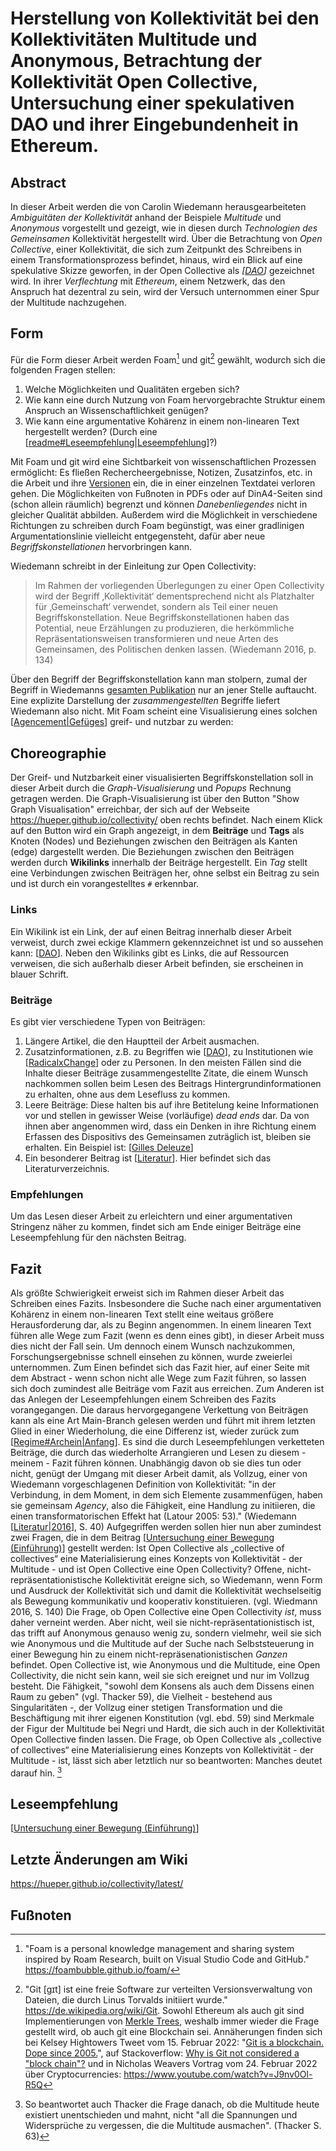 # Herstellung von Kollektivität bei den Kollektivitäten Multitude und Anonymous, Betrachtung der Kollektivität Open Collective, Untersuchung einer spekulativen DAO und ihrer Eingebundenheit in Ethereum.

## Abstract
In dieser Arbeit werden die von Carolin Wiedemann herausgearbeiteten _Ambiguitäten der Kollektivität_ anhand der Beispiele _Multitude_ und _Anonymous_ vorgestellt und gezeigt, wie in diesen durch _Technologien des Gemeinsamen_ Kollektivität hergestellt wird. Über die Betrachtung von _Open Collective_, einer Kollektivität, die sich zum Zeitpunkt des Schreibens in einem Transformationsprozess befindet, hinaus, wird ein Blick auf eine spekulative Skizze geworfen, in der Open Collective als _[[DAO]]_ gezeichnet wird. In ihrer _Verflechtung_ mit _Ethereum_, einem Netzwerk, das den Anspruch hat dezentral zu sein, wird der Versuch unternommen einer Spur der Multitude nachzugehen.

## Form
Für die Form dieser Arbeit werden Foam[^1] und git[^2] gewählt, wodurch sich die folgenden Fragen stellen:
1. Welche Möglichkeiten und Qualitäten ergeben sich?
2. Wie kann eine durch Nutzung von Foam hervorgebrachte Struktur einem Anspruch an Wissenschaftlichkeit genügen?
3. Wie kann eine argumentative Kohärenz in einem non-linearen Text hergestellt werden? (Durch eine [[readme#Leseempfehlung|Leseempfehlung]]?)

Mit Foam und git wird eine Sichtbarkeit von wissenschaftlichen Prozessen ermöglicht: Es fließen Rechercheergebnisse, Notizen, Zusatzinfos, etc. in die Arbeit und ihre [Versionen](https://github.com/hueper/collectivity/commits/main) ein, die in einer einzelnen Textdatei verloren gehen. Die Möglichkeiten von Fußnoten in PDFs oder auf DinA4-Seiten sind (schon allein räumlich) begrenzt und können _Danebenliegendes_ nicht in gleicher Qualität abbilden. Außerdem wird die Möglichkeit in verschiedene Richtungen zu schreiben durch Foam begünstigt, was einer gradlinigen Argumentationslinie vielleicht entgegensteht, dafür aber neue _Begriffskonstellationen_ hervorbringen kann.

Wiedemann schreibt in der Einleitung zur Open Collectivity:
> Im Rahmen der vorliegenden Überlegungen zu einer Open Collectivity wird der Begriff ‚Kollektivität‘ dementsprechend nicht als Platzhalter für ‚Gemeinschaft‘ verwendet, sondern als Teil einer neuen Begriffskonstellation. Neue Begriffskonstellationen haben das Potential, neue Erzählungen zu produzieren, die herkömmliche Repräsentationsweisen transformieren und neue Arten des Gemeinsamen, des Politischen denken lassen. (Wiedemann 2016, p. 134)

Über den Begriff der Begriffskonstellation kann man stolpern, zumal der Begriff in Wiedemanns [gesamten Publikation](https://www.transcript-verlag.de/978-3-8376-3403-7/kritische-kollektivitaet-im-netz/) nur an jener Stelle auftaucht. Eine explizite Darstellung der _zusammengestellten_ Begriffe liefert Wiedemann also nicht. Mit Foam scheint eine Visualisierung eines solchen [[Agencement|Gefüges]] greif- und nutzbar zu werden:

## Choreographie
Der Greif- und Nutzbarkeit einer visualisierten Begriffskonstellation soll in dieser Arbeit durch die _Graph-Visualisierung_ und _Popups_ Rechnung getragen werden.
Die Graph-Visualisierung ist über den Button "Show Graph Visualisation" erreichbar, der sich auf der Webseite https://hueper.github.io/collectivity/ oben rechts befindet. Nach einem Klick auf den Button wird ein Graph angezeigt, in dem **Beiträge** und **Tags** als Knoten (Nodes) und Beziehungen zwischen den Beiträgen als Kanten (edge) dargestellt werden. Die Beziehungen zwischen den Beiträgen werden durch **Wikilinks** innerhalb der Beiträge hergestellt. Ein _Tag_ stellt eine Verbindungen zwischen Beiträgen her, ohne selbst ein Beitrag zu sein und ist durch ein vorangestelltes ```#``` erkennbar.  

### Links
Ein Wikilink ist ein Link, der auf einen Beitrag innerhalb dieser Arbeit verweist, durch zwei eckige Klammern gekennzeichnet ist und so aussehen kann: [[DAO]]. Neben den Wikilinks gibt es Links, die auf Ressourcen verweisen, die sich außerhalb dieser Arbeit befinden, sie erscheinen in blauer Schrift.

### Beiträge
Es gibt vier verschiedene Typen von Beiträgen:
1. Längere Artikel, die den Hauptteil der Arbeit ausmachen.
2. Zusatzinformationen, z.B. zu Begriffen wie [[DAO]], zu Institutionen wie [[RadicalxChange]] oder zu Personen. In den meisten Fällen sind die Inhalte dieser Beiträge zusammengestellte Zitate, die einem Wunsch nachkommen sollen beim Lesen des Beitrags Hintergrundinformationen zu erhalten, ohne aus dem Lesefluss zu kommen.
3. Leere Beiträge: Diese halten bis auf ihre Betitelung keine Informationen vor und stellen in gewisser Weise (vorläufige) _dead ends_ dar. Da von ihnen aber angenommen wird, dass ein Denken in ihre Richtung einem Erfassen des Dispositivs des Gemeinsamen zuträglich ist, bleiben sie erhalten. Ein Beispiel ist: [[Gilles Deleuze]]
4. Ein besonderer Beitrag ist [[Literatur]]. Hier befindet sich das Literaturverzeichnis.

### Empfehlungen
Um das Lesen dieser Arbeit zu erleichtern und einer argumentativen Stringenz näher zu kommen, findet sich am Ende einiger Beiträge eine Leseempfehlung für den nächsten Beitrag.

## Fazit

Als größte Schwierigkeit erweist sich im Rahmen dieser Arbeit das Schreiben eines Fazits. Insbesondere die Suche nach einer argumentativen Kohärenz in einem non-linearen Text stellt eine weitaus größere Herausforderung dar, als zu Beginn angenommen. In einem linearen Text führen alle Wege zum Fazit (wenn es denn eines gibt), in dieser Arbeit muss dies nicht der Fall sein. Um dennoch einem Wunsch nachzukommen, Forschungsergebnisse schnell einsehen zu können, wurde zweierlei unternommen.
Zum Einen befindet sich das Fazit hier, auf einer Seite mit dem Abstract - wenn schon nicht alle Wege zum Fazit führen, so lassen sich doch zumindest alle Beiträge vom Fazit aus erreichen. Zum Anderen ist das Anlegen der Leseempfehlungen einem Schreiben des Fazits vorangegangen. Die daraus hervorgegangene Verkettung von Beiträgen kann als eine Art Main-Branch gelesen werden und führt mit ihrem letzten Glied in einer Wiederholung, die eine Differenz ist, wieder zurück zum [[Regime#Archein|Anfang]].
Es sind die durch Leseempfehlungen verketteten Beiträge, die durch das wiederholte Arrangieren und Lesen zu diesem - meinem - Fazit führen können. Unabhängig davon ob sie dies tun oder nicht, genügt der Umgang mit dieser Arbeit damit, als Vollzug, einer von Wiedemann vorgeschlagenen Definition von Kollektivität: "in der Verbindung, in dem Moment, in dem sich Elemente zusammenfügen, haben sie gemeinsam _Agency_, also die Fähigkeit, eine Handlung zu initiieren, die einen transformatorischen Effekt hat (Latour 2005: 53)." (Wiedemann [[Literatur|2016]], S. 40)
Aufgegriffen werden sollen hier nun aber zumindest zwei Fragen, die in dem Beitrag [[Untersuchung einer Bewegung (Einführung)]] gestellt werden: Ist Open Collective als „collective of collectives“ eine Materialisierung eines Konzepts von Kollektivität - der Multitude - und ist Open Collective eine Open Collectivity?
Offene, nicht-repräsentationistische Kollektivität ereigne sich, so Wiedemann, wenn Form und Ausdruck der Kollektivität sich und damit die Kollektivität wechselseitig als Bewegung kommunikativ und kooperativ konstituieren. (vgl. Wiedmann 2016, S. 140) Die Frage, ob Open Collective eine Open Collectivity _ist_, muss daher verneint werden. Aber nicht, weil sie nicht-repräsentationistisch ist, das trifft auf Anonymous genauso wenig zu, sondern vielmehr, weil sie sich wie Anonymous und die Multitude auf der Suche nach Selbststeuerung in einer Bewegung hin zu einem nicht-repräsenationistischen _Ganzen_ befindet. Open Collective ist, wie Anonymous und die Multitude, eine Open Collectivity, die nicht sein kann, weil sie sich ereignet und nur im Vollzug besteht. Die Fähigkeit, "sowohl dem Konsens als auch dem Dissens einen Raum zu geben" (vgl. Thacker 59), die Vielheit - bestehend aus Singularitäten -, der Vollzug einer stetigen Transformation und die Beschäftigung mit ihrer eigenen Konstitution (vgl. ebd. 59) sind Merkmale der Figur der Multitude bei Negri und Hardt, die sich auch in der Kollektivität Open Collective finden lassen. Die Frage, ob Open Collective als „collective of collectives“ eine Materialisierung eines Konzepts von Kollektivität - der Multitude - ist, lässt sich aber letztlich nur so beantworten: Manches deutet darauf hin. [^3]

## Leseempfehlung
[[Untersuchung einer Bewegung (Einführung)]]

## Letzte Änderungen am Wiki
https://hueper.github.io/collectivity/latest/

## Fußnoten
[^1]: "Foam is a personal knowledge management and sharing system inspired by Roam Research, built on Visual Studio Code and GitHub." https://foambubble.github.io/foam/
[^2]: "Git [ɡɪt] ist eine freie Software zur verteilten Versionsverwaltung von Dateien, die durch Linus Torvalds initiiert wurde." https://de.wikipedia.org/wiki/Git. Sowohl Ethereum als auch git sind Implementierungen von [Merkle Trees](https://en.wikipedia.org/wiki/Merkle_tree), weshalb immer wieder die Frage gestellt wird, ob auch git eine Blockchain sei. Annäherungen finden sich bei Kelsey Hightowers Tweet vom 15. Februar 2022: "[Git is a blockchain. Dope since 2005.](https://twitter.com/kelseyhightower/status/1493710169431162880)", auf Stackoverflow: [Why is Git not considered a "block chain"?](https://stackoverflow.com/questions/46192377/why-is-git-not-considered-a-block-chain) und in Nicholas Weavers Vortrag vom 24. Februar 2022 über Cryptocurrencies: https://www.youtube.com/watch?v=J9nv0Ol-R5Q
[^3]: So beantwortet auch Thacker die Frage danach, ob die Multitude heute existiert unentschieden und mahnt, nicht "all die Spannungen und Widersprüche zu vergessen, die die Multitude ausmachen". (Thacker S. 63)

[//begin]: # "Autogenerated link references for markdown compatibility"
[DAO]: docs/DAO.md "DAO"
[readme#Leseempfehlung|Leseempfehlung]: readme.md "Herstellung von Kollektivität bei den Kollektivitäten Multitude und Anonymous, Betrachtung der Kollektivität Open Collective, Untersuchung einer spekulativen DAO und ihrer Eingebundenheit in Ethereum."
[Agencement|Gefüges]: docs/Agencement.md "Agencement (Assemblage, Verkettung, Gefüge)"
[RadicalxChange]: docs/RadicalxChange.md "RadicalxChange"
[Gilles Deleuze]: <docs/Gilles Deleuze.md> "Gilles Deleuze"
[Literatur]: docs/Literatur.md "Literatur"
[Regime#Archein|Anfang]: docs/Regime.md "Herrschaft / Regime / Ideologie"
[Literatur|2016]: docs/Literatur.md "Literatur"
[Untersuchung einer Bewegung (Einführung)]: <docs/Untersuchung einer Bewegung (Einführung).md> "Untersuchung einer Bewegung"
[//end]: # "Autogenerated link references"